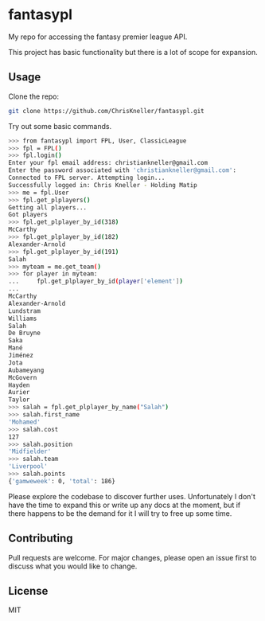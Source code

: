 # fantasypl
My repo for accessing the fantasy premier league API.

This project has basic functionality but there is a lot of scope for expansion.

## Usage

Clone the repo:
```bash
git clone https://github.com/ChrisKneller/fantasypl.git
```

Try out some basic commands.

```bash
>>> from fantasypl import FPL, User, ClassicLeague 
>>> fpl = FPL()
>>> fpl.login()
Enter your fpl email address: christiankneller@gmail.com
Enter the password associated with 'christiankneller@gmail.com': 
Connected to FPL server. Attempting login...
Successfully logged in: Chris Kneller - Holding Matip
>>> me = fpl.User
>>> fpl.get_plplayers()
Getting all players...
Got players
>>> fpl.get_plplayer_by_id(318)  
McCarthy
>>> fpl.get_plplayer_by_id(182) 
Alexander-Arnold
>>> fpl.get_plplayer_by_id(191) 
Salah
>>> myteam = me.get_team()
>>> for player in myteam:
...     fpl.get_plplayer_by_id(player['element'])  
... 
McCarthy
Alexander-Arnold
Lundstram
Williams
Salah
De Bruyne
Saka
Mané
Jiménez
Jota
Aubameyang
McGovern
Hayden
Aurier
Taylor
>>> salah = fpl.get_plplayer_by_name("Salah") 
>>> salah.first_name 
'Mohamed'
>>> salah.cost 
127
>>> salah.position 
'Midfielder'
>>> salah.team    
'Liverpool'
>>> salah.points
{'gamweweek': 0, 'total': 186}
```

Please explore the codebase to discover further uses. Unfortunately I don't have the time to expand this or write up any docs at the moment, but if there happens to be the demand for it I will try to free up some time.

## Contributing

Pull requests are welcome. For major changes, please open an issue first to discuss what you would like to change.

## License

MIT
